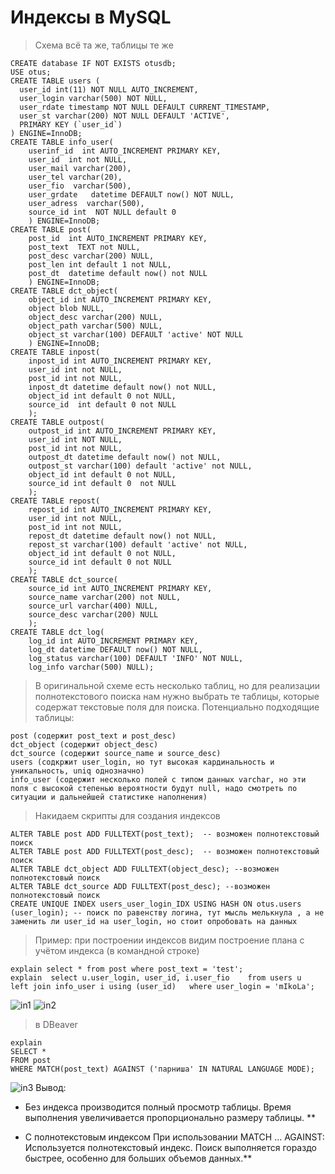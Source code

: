 # Индексы в MySQL 
> Схема всё та же, таблицы те же
```
CREATE database IF NOT EXISTS otusdb;
USE otus;
CREATE TABLE users (
  user_id int(11) NOT NULL AUTO_INCREMENT,
  user_login varchar(500) NOT NULL,
  user_rdate timestamp NOT NULL DEFAULT CURRENT_TIMESTAMP,
  user_st varchar(200) NOT NULL DEFAULT 'ACTIVE',
  PRIMARY KEY (`user_id`)
) ENGINE=InnoDB; 
CREATE TABLE info_user(
    userinf_id  int AUTO_INCREMENT PRIMARY KEY,
    user_id  int not NULL, 
    user_mail varchar(200), 
    user_tel varchar(20),  
    user_fio  varchar(500), 
    user_grdate   datetime DEFAULT now() NOT NULL, 
    user_adress  varchar(500),  
    source_id int  NOT NULL default 0 
    ) ENGINE=InnoDB; 
CREATE TABLE post(
    post_id  int AUTO_INCREMENT PRIMARY KEY,
    post_text  TEXT not NULL, 
    post_desc varchar(200) NULL,   
    post_len int default 1 not NULL, 
    post_dt  datetime default now() not NULL
    ) ENGINE=InnoDB;  
CREATE TABLE dct_object(
    object_id int AUTO_INCREMENT PRIMARY KEY,
    object blob NULL, 
    object_desc varchar(200) NULL, 
    object_path varchar(500) NULL, 
    object_st varchar(100) DEFAULT 'active' NOT NULL 
    ) ENGINE=InnoDB; 
CREATE TABLE inpost(
    inpost_id int AUTO_INCREMENT PRIMARY KEY,
    user_id int not NULL, 
    post_id int not NULL, 
    inpost_dt datetime default now() not NULL,  
    object_id int default 0 not NULL, 
    source_id  int default 0 not NULL 
    ); 
CREATE TABLE outpost(
    outpost_id int AUTO_INCREMENT PRIMARY KEY,
    user_id int NOT NULL, 
    post_id int not NULL, 
    outpost_dt datetime default now() not NULL,  
    outpost_st varchar(100) default 'active' not NULL, 
    object_id int default 0 not NULL, 
    source_id int default 0  not NULL 
    );
CREATE TABLE repost(
    repost_id int AUTO_INCREMENT PRIMARY KEY,
    user_id int not NULL, 
    post_id int not NULL,  
    repost_dt datetime default now() not NULL,  
    repost_st varchar(100) default 'active' not NULL,  
    object_id int default 0 not NULL, 
    source_id int default 0 not NULL 
    );
CREATE TABLE dct_source(
    source_id int AUTO_INCREMENT PRIMARY KEY,
    source_name varchar(200) not NULL, 
    source_url varchar(400) NULL,  
    source_desc varchar(200) NULL 
    );
CREATE TABLE dct_log(
    log_id int AUTO_INCREMENT PRIMARY KEY,
    log_dt datetime DEFAULT now() NOT NULL,
    log_status varchar(100) DEFAULT 'INFO' NOT NULL,
    log_info varchar(500) NULL);
```
> В оригинальной  схеме есть несколько таблиц, но для реализации полнотекстового поиска нам нужно выбрать те таблицы, которые содержат текстовые поля для поиска. Потенциально подходящие таблицы:
```
post (содержит post_text и post_desc)
dct_object (содержит object_desc)
dct_source (содержит source_name и source_desc)
users (содкржит user_login, но тут высокая кардинальность и уникальность, uniq однозначно)
info_user (содержит несколько полей с типом данных varchar, но эти поля с высокой степенью вероятности будут null, надо смотреть по ситуации и дальнейшей статистике наполнения)
```
> Накидаем скрипты для создания индексов
```
ALTER TABLE post ADD FULLTEXT(post_text);  -- возможен полнотекстовый поиск
ALTER TABLE post ADD FULLTEXT(post_desc);  -- возможен полнотекстовый поиск
ALTER TABLE dct_object ADD FULLTEXT(object_desc); --возможен полнотекстовый поиск
ALTER TABLE dct_source ADD FULLTEXT(post_desc); --возможен полнотекстовый поиск
CREATE UNIQUE INDEX users_user_login_IDX USING HASH ON otus.users (user_login); -- поиск по равенству логина, тут мысль мелькнула , а не заменить ли user_id на user_login, но стоит опробовать на данных
```
> Пример: при построении индексов видим построение плана с учётом индекса (в командной строке)
```
explain select * from post where post_text = 'test';
explain  select u.user_login, user_id, i.user_fio    from users u    left join info_user i using (user_id)   where user_login = 'mIkoLa';
```
![in1](https://github.com/user-attachments/assets/10146086-5266-47eb-91b7-8dc9d8406b7a)
![in2](https://github.com/user-attachments/assets/5bc22a90-8e25-449b-b2dd-1fa424fa9f73)
> в DBeaver
```
explain 
SELECT * 
FROM post 
WHERE MATCH(post_text) AGAINST ('парниша' IN NATURAL LANGUAGE MODE);
```
![in3](https://github.com/user-attachments/assets/3991ea31-d555-4380-ac40-059bc0634902)
Вывод:

- Без индекса производится полный просмотр таблицы.
Время выполнения увеличивается пропорционально размеру таблицы. **

- С полнотекстовым индексом
При использовании MATCH ... AGAINST:
Используется полнотекстовый индекс.
Поиск выполняется гораздо быстрее, особенно для больших объемов данных.**

